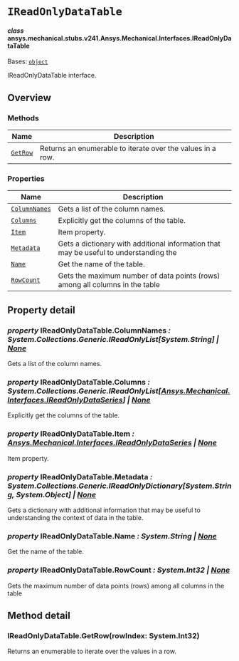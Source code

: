 # `IReadOnlyDataTable`

<a id="ansys.mechanical.stubs.v241.Ansys.Mechanical.Interfaces.IReadOnlyDataTable"></a>

#### *class* ansys.mechanical.stubs.v241.Ansys.Mechanical.Interfaces.IReadOnlyDataTable

Bases: [`object`](https://docs.python.org/3/library/functions.html#object)

IReadOnlyDataTable interface.

<!-- !! processed by numpydoc !! -->

<a id="overview"></a>

## Overview

### Methods

| Name | Description |
|------------------------------------------|--------------------------------------------------------------|
| [`GetRow`](#IReadOnlyDataTable.GetRow)   | Returns an enumerable to iterate over the values in a row.   |

### Properties

| Name | Description |
|----------------------------------------------------|---------------------------------------------------------------------------------------|
| [`ColumnNames`](#IReadOnlyDataTable.ColumnNames)   | Gets a list of the column names.                                                      |
| [`Columns`](#IReadOnlyDataTable.Columns)           | Explicitly get the columns of the table.                                              |
| [`Item`](#IReadOnlyDataTable.Item)                 | Item property.                                                                        |
| [`Metadata`](#IReadOnlyDataTable.Metadata)         | Gets a dictionary with additional information that may be useful to understanding the |
| [`Name`](#IReadOnlyDataTable.Name)                 | Get the name of the table.                                                            |
| [`RowCount`](#IReadOnlyDataTable.RowCount)         | Gets the maximum number of data points (rows) among all columns in the table          |

<a id="property-detail"></a>

## Property detail

<a id="IReadOnlyDataTable.ColumnNames"></a>

### *property* IReadOnlyDataTable.ColumnNames *: System.Collections.Generic.IReadOnlyList[System.String] | [None](https://docs.python.org/3/library/constants.html#None)*

Gets a list of the column names.

<!-- !! processed by numpydoc !! -->

<a id="IReadOnlyDataTable.Columns"></a>

### *property* IReadOnlyDataTable.Columns *: System.Collections.Generic.IReadOnlyList[[Ansys.Mechanical.Interfaces.IReadOnlyDataSeries](IReadOnlyDataSeries.md#ansys.mechanical.stubs.v241.Ansys.Mechanical.Interfaces.IReadOnlyDataSeries)] | [None](https://docs.python.org/3/library/constants.html#None)*

Explicitly get the columns of the table.

<!-- !! processed by numpydoc !! -->

<a id="IReadOnlyDataTable.Item"></a>

### *property* IReadOnlyDataTable.Item *: [Ansys.Mechanical.Interfaces.IReadOnlyDataSeries](IReadOnlyDataSeries.md#ansys.mechanical.stubs.v241.Ansys.Mechanical.Interfaces.IReadOnlyDataSeries) | [None](https://docs.python.org/3/library/constants.html#None)*

Item property.

<!-- !! processed by numpydoc !! -->

<a id="IReadOnlyDataTable.Metadata"></a>

### *property* IReadOnlyDataTable.Metadata *: System.Collections.Generic.IReadOnlyDictionary[System.String, System.Object] | [None](https://docs.python.org/3/library/constants.html#None)*

Gets a dictionary with additional information that may be useful to understanding the
context of data in the table.

<!-- !! processed by numpydoc !! -->

<a id="IReadOnlyDataTable.Name"></a>

### *property* IReadOnlyDataTable.Name *: System.String | [None](https://docs.python.org/3/library/constants.html#None)*

Get the name of the table.

<!-- !! processed by numpydoc !! -->

<a id="IReadOnlyDataTable.RowCount"></a>

### *property* IReadOnlyDataTable.RowCount *: System.Int32 | [None](https://docs.python.org/3/library/constants.html#None)*

Gets the maximum number of data points (rows) among all columns in the table

<!-- !! processed by numpydoc !! -->

<a id="method-detail"></a>

## Method detail

<a id="IReadOnlyDataTable.GetRow"></a>

### IReadOnlyDataTable.GetRow(rowIndex: System.Int32)

Returns an enumerable to iterate over the values in a row.

<!-- !! processed by numpydoc !! -->

